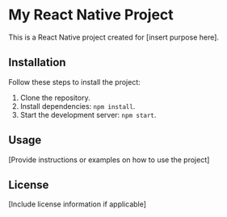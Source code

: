 # My React Native Project

This is a React Native project created for [insert purpose here].

## Installation

Follow these steps to install the project:

1. Clone the repository.
2. Install dependencies: `npm install`.
3. Start the development server: `npm start`.

## Usage

[Provide instructions or examples on how to use the project]

## License

[Include license information if applicable]

